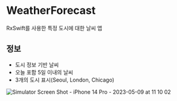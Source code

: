 # WeatherForecast
RxSwift를 사용한 특정 도시에 대한 날씨 앱
## 정보
- 도시 정보 기반 날씨
- 오늘 포함 5일 이내의 날씨
- 3개의 도시 표시(Seoul, London, Chicago)

![Simulator Screen Shot - iPhone 14 Pro - 2023-05-09 at 11 10 02](https://user-images.githubusercontent.com/20551265/236976401-883fba88-5bff-458d-b576-b9f08e6eb2c5.png)

